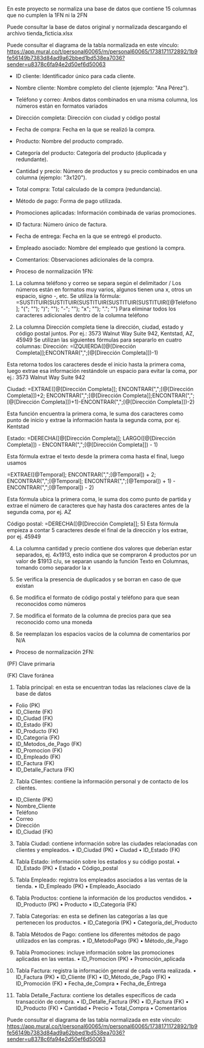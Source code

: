 En este proyecto se normaliza una base de datos que contiene 15 columnas que no cumplen la 1FN ni la 2FN

Puede consultar la base de datos original y normalizada descargando el archivo tienda_ficticia.xlsx

Puede consultar el diagrama de la tabla normalizada en este vínculo: https://app.mural.co/t/personal60065/m/personal60065/1738171172892/1b9fe56149b7383d84ad9a62bbed1bd538ea7036?sender=u8378c6fa94e2d50ef6d50063

- ID cliente: Identificador único para cada cliente.
- Nombre cliente: Nombre completo del cliente (ejemplo: "Ana Pérez").
- Teléfono y correo: Ambos datos combinados en una misma columna, los números están en formatos variados
- Dirección completa: Dirección con ciudad y código postal
- Fecha de compra: Fecha en la que se realizó la compra.
- Producto: Nombre del producto comprado.
- Categoría del producto: Categoría del producto (duplicada y redundante).
- Cantidad y precio: Número de productos y su precio combinados en una columna (ejemplo: "3x120").
- Total compra: Total calculado de la compra (redundancia).
- Método de pago: Forma de pago utilizada.
- Promociones aplicadas: Información combinada de varias promociones.
- ID factura: Número único de factura.
- Fecha de entrega: Fecha en la que se entregó el producto.
- Empleado asociado: Nombre del empleado que gestionó la compra.
- Comentarios: Observaciones adicionales de la compra.

- Proceso de normalización 1FN:
1. La columna teléfono y correo se separa según el delimitador /
Los números están en formatos muy varios, algunos tienen una x, otros un espacio, signo -, etc. Se utiliza la fórmula:
=SUSTITUIR(SUSTITUIR(SUSTITUIR(SUSTITUIR(SUSTITUIR([@Teléfono]; "("; ""); ")"; ""); "-"; ""); "x"; ""); "."; "")
Para eliminar todos los caracteres adicionales dentro de la columna teléfono

2. La columna Dirección completa tiene la dirección, ciudad, estado y código postal juntos. Por ej.: 3573 Walnut Way Suite 942, Kentstad, AZ, 45949
Se utilizan las siguientes fórmulas para separarlo en cuatro columnas:
Dirección: =IZQUIERDA([@[Dirección Completa]];ENCONTRAR(",";[@[Dirección Completa]])-1)

Esta retorna todos los caracteres desde el inicio hasta la primera coma, luego extrae esa información restándole un espacio para evitar la coma, por ej.: 3573 Walnut Way Suite 942

Ciudad: =EXTRAE([@[Dirección Completa]]; ENCONTRAR(",";[@[Dirección Completa]])+2; ENCONTRAR(",";[@[Dirección Completa]];ENCONTRAR(",";[@[Dirección Completa]])+1)-ENCONTRAR(",";[@[Dirección Completa]])-2)

Esta función encuentra la primera coma, le suma dos caracteres como punto de inicio y extrae la información hasta la segunda coma, por ej. Kentstad

Estado: =DERECHA([@[Dirección Completa]]; LARGO([@[Dirección Completa]]) - ENCONTRAR(",";[@[Dirección Completa]]) - 1)

Esta fórmula extrae el texto desde la primera coma hasta el final, luego usamos

=EXTRAE([@Temporal]; ENCONTRAR(",";[@Temporal]) + 2; ENCONTRAR(",";[@Temporal]; ENCONTRAR(",";[@Temporal]) + 1) - ENCONTRAR(",";[@Temporal]) - 2)

Esta fórmula ubica la primera coma, le suma dos como punto de partida y extrae el número de caracteres que hay hasta dos caracteres antes de la segunda coma, por ej. AZ

Código postal: =DERECHA([@[Dirección Completa]]; 5)
Esta fórmula empieza a contar 5 caracteres desde el final de la dirección y los extrae, por ej. 45949

4. La columna cantidad y precio contiene dos valores que deberían estar separados, ej. 4x1913, esto indica que se compraron 4 productos por un valor de $1913 c/u,
   se separan usando la función Texto en Columnas, tomando como separador la x

6. Se verifica la presencia de duplicados y se borran en caso de que existan

7. Se modifica el formato de código postal y teléfono para que sean reconocidos como números

8. Se modifica el formato de la columna de precios para que sea reconocido como una moneda

9. Se reemplazan los espacios vacíos de la columna de comentarios por N/A

- Proceso de normalización 2FN:
  
(PF) Clave primaria

(FK) Clave foránea

1. Tabla principal: en esta se encuentran todas las relaciones clave de la base de datos
-	Folio (PK)
-	ID_Cliente (FK)
-	ID_Ciudad (FK)
-	ID_Estado (FK)
-	ID_Producto (FK)
-	ID_Categoria (FK)
-	ID_Metodos_de_Pago (FK)
-	ID_Promocion (FK)
-	ID_Empleado (FK)
-	ID_Factura (FK)
-	ID_Detalle_Factura (FK)

2. Tabla Clientes: contiene la información personal y de contacto de los clientes.
-	ID_Cliente (PK)
-	Nombre_Cliente
-	Teléfono
-	Correo
-	Dirección
-	ID_Ciudad (FK)

3. Tabla Ciudad: contiene información sobre las ciudades relacionadas con clientes y empleados.
•	ID_Ciudad (PK)
•	Ciudad
•	ID_Estado (FK)

4. Tabla Estado: información sobre los estados y su código postal.
•	ID_Estado (PK)
•	Estado
•	Código_postal

5. Tabla Empleado: registra los empleados asociados a las ventas de la tienda.
•	ID_Empleado (PK)
•	Empleado_Asociado

6. Tabla Productos: contiene la información de los productos vendidos.
•	ID_Producto (PK)
•	Producto
•	ID_Categoría (FK)

7. Tabla Categorías: en esta se definen las categorías a las que pertenecen los productos.
•	ID_Categoría (PK)
•	Categoría_del_Producto

8. Tabla Métodos de Pago: contiene los diferentes métodos de pago utilizados en las compras.
•	ID_MetodoPago (PK)
•	Método_de_Pago

9. Tabla Promociones: incluye información sobre las promociones aplicadas en las ventas.
•	ID_Promocion (PK)
•	Promoción_aplicada

10. Tabla Factura: registra la información general de cada venta realizada.
•	ID_Factura (PK)
•	ID_Cliente (FK)
•	ID_Método_de_Pago (FK)
•	ID_Promoción (FK)
•	Fecha_de_Compra
•	Fecha_de_Entrega

11. Tabla Detalle_Factura: contiene los detalles específicos de cada transacción de compra.
•	ID_Detalle_Factura (PK)
•	ID_Factura (FK)
•	ID_Producto (FK)
•	Cantidad
•	Precio
•	Total_Compra
•	Comentarios


Puede consultar el diagrama de las tabla normalizada en este vínculo: https://app.mural.co/t/personal60065/m/personal60065/1738171172892/1b9fe56149b7383d84ad9a62bbed1bd538ea7036?sender=u8378c6fa94e2d50ef6d50063
